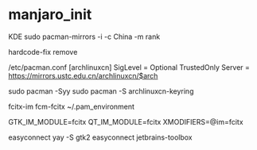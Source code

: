 # manjaro_init
KDE
sudo pacman-mirrors -i -c China -m rank

hardcode-fix remove

/etc/pacman.conf
[archlinuxcn]
SigLevel = Optional TrustedOnly
Server = https://mirrors.ustc.edu.cn/archlinuxcn/$arch

sudo pacman -Syy
sudo pacman -S archlinuxcn-keyring  


fcitx-im fcm-fcitx
~/.pam_environment

GTK_IM_MODULE=fcitx
QT_IM_MODULE=fcitx
XMODIFIERS=@im=fcitx

easyconnect
yay -S gtk2 easyconnect jetbrains-toolbox

